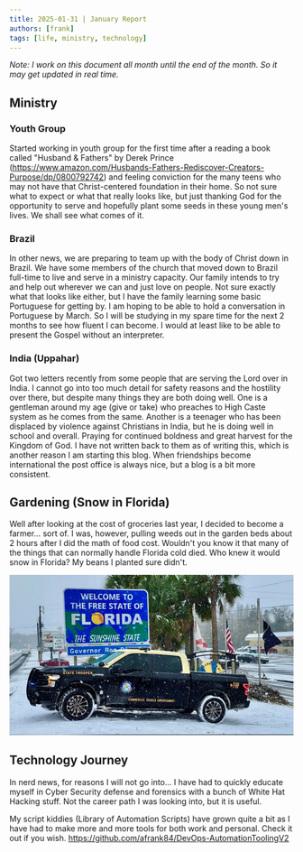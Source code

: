 ```yaml
---
title: 2025-01-31 | January Report
authors: [frank]
tags: [life, ministry, technology]
---
```


<i>Note: I work on this document all month until the end of the month. So it may get updated in real time.</i> 
## Ministry

### Youth Group
Started working in youth group for the first time after a reading a book called "Husband & Fathers" by Derek Prince (https://www.amazon.com/Husbands-Fathers-Rediscover-Creators-Purpose/dp/0800792742) and feeling conviction for the many teens who may not have that Christ-centered foundation in their home. So not sure what to expect or what that really looks like, but just thanking God for the opportunity to serve and hopefully plant some seeds in these young men's lives. We shall see what comes of it.


### Brazil
In other news, we are preparing to team up with the body of Christ down in Brazil. We have some members of the church that moved down to Brazil full-time to live and serve in a ministry capacity. Our family intends to try and help out wherever we can and just love on people. Not sure exactly what that looks like either, but I have the family learning some basic Portuguese for getting by. I am hoping to be able to hold a conversation in Portuguese by March. So I will be studying in my spare time for the next 2 months to see how fluent I can become. I would at least like to be able to present the Gospel without an interpreter.

### India (Uppahar)
Got two letters recently from some people that are serving the Lord over in India. I cannot go into too much detail for safety reasons and the hostility over there, but despite many things they are both doing well. One is a gentleman around my age (give or take) who preaches to High Caste system as he comes from the same. Another is a teenager who has been displaced by violence against Christians in India, but he is doing well in school and overall. Praying for continued boldness and great harvest for the Kingdom of God. I have not written back to them as of writing this, which is another reason I am starting this blog. When friendships become international the post office is always nice, but a blog is a bit more consistent. 

## Gardening (Snow in Florida)
Well after looking at the cost of groceries last year, I decided to become a farmer... sort of. I was, however, pulling weeds out in the garden beds about 2 hours after I did the math of food cost. Wouldn't you know it that many of the things that can normally handle Florida cold died. Who knew it would snow in Florida? My beans I planted sure didn't.

![Alt text](../../images/2025_snow_in_florida.png)

## Technology Journey
In nerd news, for reasons I will not go into... I have had to quickly educate myself in Cyber Security defense and forensics with a bunch of White Hat Hacking stuff. Not the career path I was looking into, but it is useful. 

My script kiddies (Library of Automation Scripts) have grown quite a bit as I have had to make more and more tools for both work and personal. Check it out if you wish. https://github.com/afrank84/DevOps-AutomationToolingV2

